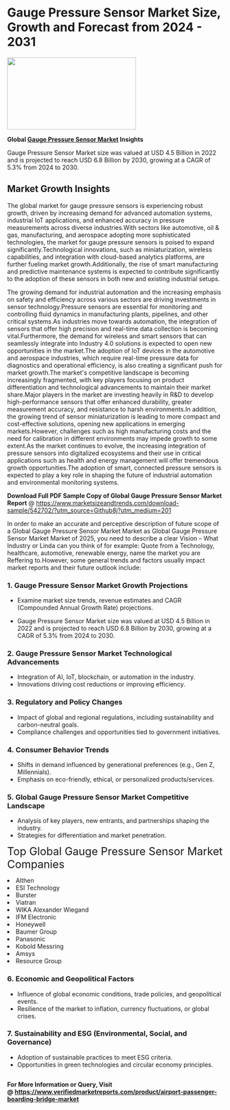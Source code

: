 <H1>Gauge Pressure Sensor Market Size, Growth and Forecast from 2024 - 2031</H1><img class="aligncenter size-medium wp-image-584254" src="https://thirdeyenews.in/wp-content/uploads/2024/09/Global-Market-Research-300x168.jpeg" alt="" width="300" height="168" /><p><strong>Global&nbsp;<a href="https://www.marketsizeandtrends.com/download-sample/542702/?utm_source=Github8j?utm_medium=201">Gauge Pressure Sensor Market</a> Insights</strong></p><p>Gauge Pressure Sensor Market size was valued at USD 4.5 Billion in 2022 and is projected to reach USD 6.8 Billion by 2030, growing at a CAGR of 5.3% from 2024 to 2030.</p><p><h2>Market Growth Insights</h2> <p>The global market for gauge pressure sensors is experiencing robust growth, driven by increasing demand for advanced automation systems, industrial IoT applications, and enhanced accuracy in pressure measurements across diverse industries.With sectors like automotive, oil & gas, manufacturing, and aerospace adopting more sophisticated technologies, the market for gauge pressure sensors is poised to expand significantly.Technological innovations, such as miniaturization, wireless capabilities, and integration with cloud-based analytics platforms, are further fueling market growth.Additionally, the rise of smart manufacturing and predictive maintenance systems is expected to contribute significantly to the adoption of these sensors in both new and existing industrial setups.</p> <p>The growing demand for industrial automation and the increasing emphasis on safety and efficiency across various sectors are driving investments in sensor technology.Pressure sensors are essential for monitoring and controlling fluid dynamics in manufacturing plants, pipelines, and other critical systems.As industries move towards automation, the integration of sensors that offer high precision and real-time data collection is becoming vital.Furthermore, the demand for wireless and smart sensors that can seamlessly integrate into Industry 4.0 solutions is expected to open new opportunities in the market.The adoption of IoT devices in the automotive and aerospace industries, which require real-time pressure data for diagnostics and operational efficiency, is also creating a significant push for market growth.The market's competitive landscape is becoming increasingly fragmented, with key players focusing on product differentiation and technological advancements to maintain their market share.Major players in the market are investing heavily in R&D to develop high-performance sensors that offer enhanced durability, greater measurement accuracy, and resistance to harsh environments.In addition, the growing trend of sensor miniaturization is leading to more compact and cost-effective solutions, opening new applications in emerging markets.However, challenges such as high manufacturing costs and the need for calibration in different environments may impede growth to some extent.As the market continues to evolve, the increasing integration of pressure sensors into digitalized ecosystems and their use in critical applications such as health and energy management will offer tremendous growth opportunities.The adoption of smart, connected pressure sensors is expected to play a key role in shaping the future of industrial automation and environmental monitoring systems.</p> <p><span class=""><strong>Download Full PDF Sample Copy of Global Gauge Pressure Sensor Market Report</strong> @ <a href="https://www.marketsizeandtrends.com/download-sample/542702/?utm_source=Github8j?utm_medium=201" target="_blank">https://www.marketsizeandtrends.com/download-sample/542702/?utm_source=Github8j?utm_medium=201</a></span></p><p>In order to make an accurate and perceptive description of future scope of a Global&nbsp;Gauge Pressure Sensor Market Market as Global&nbsp;Gauge Pressure Sensor Market Market of 2025, you need to describe a clear Vision &ndash; What Industry or Linda can you think of for example: Quote from a Technology, healthcare, automotive, renewable energy, name the market you are Reffering to.However, some general trends and factors usually impact market reports and their future outlook include:</p><h3>1.&nbsp;<strong>Gauge Pressure Sensor Market Growth Projections</strong></h3><ul><li>Examine market size trends, revenue estimates and CAGR (Compounded Annual Growth Rate) projections.</li><li><p>Gauge Pressure Sensor Market size was valued at USD 4.5 Billion in 2022 and is projected to reach USD 6.8 Billion by 2030, growing at a CAGR of 5.3% from 2024 to 2030.</p></li></ul><h3>2.&nbsp;<strong>Gauge Pressure Sensor Market Technological Advancements</strong></h3><ul><li>Integration of AI, IoT, blockchain, or automation in the industry.</li><li>Innovations driving cost reductions or improving efficiency.</li></ul><h3>3.&nbsp;<strong>Regulatory and Policy Changes</strong></h3><ul><li>Impact of global and regional regulations, including sustainability and carbon-neutral goals.</li><li>Compliance challenges and opportunities tied to government initiatives.</li></ul><h3>4.&nbsp;<strong>Consumer Behavior Trends</strong></h3><ul><li>Shifts in demand influenced by generational preferences (e.g., Gen Z, Millennials).</li><li>Emphasis on eco-friendly, ethical, or personalized products/services.</li></ul><h3>5.&nbsp;<strong>Global Gauge Pressure Sensor Market Competitive Landscape</strong></h3><ul><li>Analysis of key players, new entrants, and partnerships shaping the industry.</li><li>Strategies for differentiation and market penetration.</li></ul><p data-pm-slice="1 1 []"><span style="color: inherit; font-family: inherit; font-size: 25px;">Top Global Gauge Pressure Sensor Market Companies</span></p><div class="" data-test-id=""><p><li>Althen</li><li> ESI Technology</li><li> Burster</li><li> Viatran</li><li> WIKA Alexander Wiegand</li><li> IFM Electronic</li><li> Honeywell</li><li> Baumer Group</li><li> Panasonic</li><li> Kobold Messring</li><li> Amsys</li><li> Resource Group</li></p></div><h3>6.&nbsp;<strong>Economic and Geopolitical Factors</strong></h3><ul><li>Influence of global economic conditions, trade policies, and geopolitical events.</li><li>Resilience of the market to inflation, currency fluctuations, or global crises.</li></ul><h3>7.&nbsp;<strong>Sustainability and ESG (Environmental, Social, and Governance)</strong></h3><ul><li>Adoption of sustainable practices to meet ESG criteria.</li><li>Opportunities in green technologies and circular economy principles.</li></ul><h2><strong style="font-size: 14px;">For More Information or Query, Visit @&nbsp;</strong><a style="background-color: #ffffff; font-size: 14px;" href="https://www.marketsizeandtrends.com/report/gauge-pressure-sensor-market/" target="_blank">https://www.verifiedmarketreports.com/product/airport-passenger-boarding-bridge-market</a></h2>